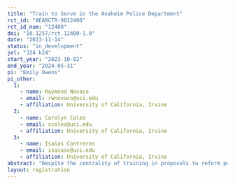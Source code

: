 ```yaml
---
title: "Train to Serve in the Anaheim Police Department"
rct_id: "AEARCTR-0012400"
rct_id_num: "12400"
doi: "10.1257/rct.12400-1.0"
date: "2023-11-14"
status: "in_development"
jel: "J24 k24"
start_year: "2023-10-02"
end_year: "2024-05-31"
pi: "Emily Owens"
pi_other:
  1:
    - name: Raymond Novaco
    - email: rwnovaco@uci.edu
    - affiliation: University of California, Irvine
  2:
    - name: Carolyn Coles
    - email: ccoles@uci.edu
    - affiliation: University of California, Irvine
  3:
    - name: Isaias Contreras
    - email: isaiasc@uci.edu
    - affiliation: University of California, Irvine
abstract: "Despite the centrality of training in proposals to reform policing, credible causal evidence on how police training impacts police behavior in the field is limited. We will evaluate a 40 hour classroom training program developed by the Anaheim Police Department (APD), which is intended to promote officer wellness and procedurally-just decision making. Officer volunteers were randomly assigned to a treated or waitlisted-control condition, with the treated group being assigned to a week long course lead by an experienced local police trainer. We evaluate this training through surveys of treated and control officers, surveys of adult Anaheim residents, as well as administrative data on police actions in the field."
layout: registration
---
```


